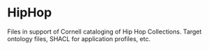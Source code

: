 # HipHop
Files in support of Cornell cataloging of Hip Hop Collections. Target ontology files, SHACL for application profiles, etc.
